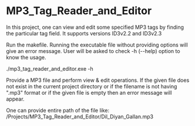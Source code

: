 # MP3_Tag_Reader_and_Editor
In this project, one can view and edit some specified MP3 tags by finding the particular tag field. It supports versions ID3v2.2 and ID3v2.3

Run the makefile.
Running the executable file without providing options will give an error message.
User will be asked to check -h (--help) option to know the usage.

./mp3_tag_reader_and_editor.exe -h

Provide a MP3 file and perform view & edit operations. If the given file does not exist in the current project directory or if the filename is not having ".mp3" format or if the given file is empty then an error message will appear.

One can provide entire path of the file like: /Projects/MP3_Tag_Reader_and_Editor/Dil_Diyan_Gallan.mp3
